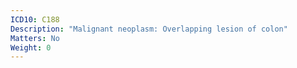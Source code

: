 ```yaml
---
ICD10: C188
Description: "Malignant neoplasm: Overlapping lesion of colon"
Matters: No
Weight: 0
---
```


